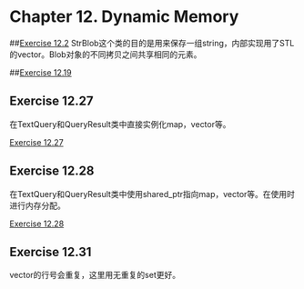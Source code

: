 # Chapter 12. Dynamic Memory

##[Exercise 12.2](ex12_2.cpp)
StrBlob这个类的目的是用来保存一组string，内部实现用了STL的vector。Blob对象的不同拷贝之间共享相同的元素。

##[Exercise 12.19](ex12_19.cpp)

## Exercise 12.27
在TextQuery和QueryResult类中直接实例化map，vector等。

[Exercise 12.27](ex12_27.cpp)

## Exercise 12.28
在TextQuery和QueryResult类中使用shared_ptr指向map，vector等。在使用时进行内存分配。

[Exercise 12.28](ex12_28.cpp)

## Exercise 12.31
vector的行号会重复，这里用无重复的set更好。
